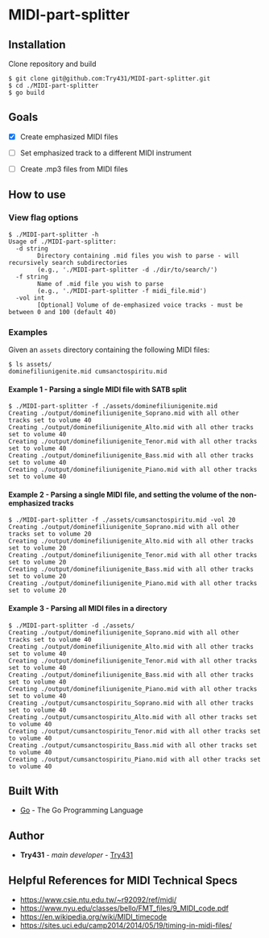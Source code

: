 # MIDI-part-splitter

## Installation
Clone repository and build

````
$ git clone git@github.com:Try431/MIDI-part-splitter.git
$ cd ./MIDI-part-splitter
$ go build
````

## Goals

- [x] Create emphasized MIDI files
- [ ] Set emphasized track to a different MIDI instrument
- [ ] Create .mp3 files from MIDI files


## How to use

### View flag options

````
$ ./MIDI-part-splitter -h
Usage of ./MIDI-part-splitter:
  -d string
    	Directory containing .mid files you wish to parse - will recursively search subdirectories
    	(e.g., './MIDI-part-splitter -d ./dir/to/search/')
  -f string
    	Name of .mid file you wish to parse
    	(e.g., './MIDI-part-splitter -f midi_file.mid')
  -vol int
    	[Optional] Volume of de-emphasized voice tracks - must be between 0 and 100 (default 40)

````
### Examples 
Given an `assets` directory containing the following MIDI files:


````
$ ls assets/
dominefiliunigenite.mid cumsanctospiritu.mid
````

#### Example 1 - Parsing a single MIDI file with SATB split

````
$ ./MIDI-part-splitter -f ./assets/dominefiliunigenite.mid
Creating ./output/dominefiliunigenite_Soprano.mid with all other tracks set to volume 40
Creating ./output/dominefiliunigenite_Alto.mid with all other tracks set to volume 40
Creating ./output/dominefiliunigenite_Tenor.mid with all other tracks set to volume 40
Creating ./output/dominefiliunigenite_Bass.mid with all other tracks set to volume 40
Creating ./output/dominefiliunigenite_Piano.mid with all other tracks set to volume 40
````

#### Example 2 - Parsing a single MIDI file, and setting the volume of the non-emphasized tracks

````
$ ./MIDI-part-splitter -f ./assets/cumsanctospiritu.mid -vol 20
Creating ./output/dominefiliunigenite_Soprano.mid with all other tracks set to volume 20
Creating ./output/dominefiliunigenite_Alto.mid with all other tracks set to volume 20
Creating ./output/dominefiliunigenite_Tenor.mid with all other tracks set to volume 20
Creating ./output/dominefiliunigenite_Bass.mid with all other tracks set to volume 20
Creating ./output/dominefiliunigenite_Piano.mid with all other tracks set to volume 20
````

#### Example 3 - Parsing all MIDI files in a directory

````
$ ./MIDI-part-splitter -d ./assets/
Creating ./output/dominefiliunigenite_Soprano.mid with all other tracks set to volume 40
Creating ./output/dominefiliunigenite_Alto.mid with all other tracks set to volume 40
Creating ./output/dominefiliunigenite_Tenor.mid with all other tracks set to volume 40
Creating ./output/dominefiliunigenite_Bass.mid with all other tracks set to volume 40
Creating ./output/dominefiliunigenite_Piano.mid with all other tracks set to volume 40
Creating ./output/cumsanctospiritu_Soprano.mid with all other tracks set to volume 40
Creating ./output/cumsanctospiritu_Alto.mid with all other tracks set to volume 40
Creating ./output/cumsanctospiritu_Tenor.mid with all other tracks set to volume 40
Creating ./output/cumsanctospiritu_Bass.mid with all other tracks set to volume 40
Creating ./output/cumsanctospiritu_Piano.mid with all other tracks set to volume 40
````


## Built With

* [Go](https://golang.org/) - The Go Programming Language

## Author

* **Try431** - *main developer* - [Try431](https://github.com/Try431)

## Helpful References for MIDI Technical Specs
- https://www.csie.ntu.edu.tw/~r92092/ref/midi/
- https://www.nyu.edu/classes/bello/FMT_files/9_MIDI_code.pdf
- https://en.wikipedia.org/wiki/MIDI_timecode
- https://sites.uci.edu/camp2014/2014/05/19/timing-in-midi-files/

